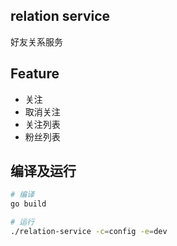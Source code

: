 ## relation service

好友关系服务

## Feature

- 关注
- 取消关注
- 关注列表
- 粉丝列表

## 编译及运行

```bash
# 编译
go build

# 运行
./relation-service -c=config -e=dev
```
